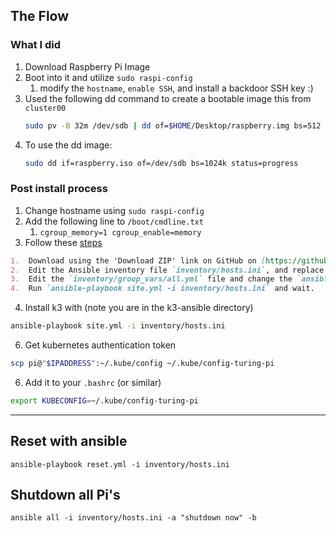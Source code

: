 ## The Flow

### What I did
1) Download Raspberry Pi Image
2) Boot into it and utilize `sudo raspi-config`
	1) modify the `hostname`, `enable SSH`, and install a backdoor SSH key :)
3) Used the following dd command to create a bootable image this from `cluster00`
	```bash
	sudo pv -B 32m /dev/sdb | dd of=$HOME/Desktop/raspberry.img bs=512 conv=sparse 
	```
4) To use the dd image:
    ```bash
	sudo dd if=raspberry.iso of=/dev/sdb bs=1024k status=progress
	```
	
### Post install process
1) Change hostname using `sudo raspi-config`
2) Add the following line to `/boot/cmdline.txt`
	1) `cgroup_memory=1 cgroup_enable=memory`
3) Follow these [steps](https://www.jeffgeerling.com/blog/2020/installing-k3s-kubernetes-on-turing-pi-raspberry-pi-cluster-episode-3)
```markdown
1.  Download using the 'Download ZIP' link on GitHub on [https://github.com/rancher/k3s-ansible](https://github.com/rancher/k3s-ansible)
2.  Edit the Ansible inventory file `inventory/hosts.ini`, and replace the examples with the IPs or hostnames of your master and nodes. This file describes the K3s masters and nodes to Ansible as it installs K3s.
3.  Edit the `inventory/group_vars/all.yml` file and change the `ansible_user` to `pirate`.
4.  Run `ansible-playbook site.yml -i inventory/hosts.ini` and wait.
```
4) Install k3 with (note you are in the k3-ansible directory) 
```bash
ansible-playbook site.yml -i inventory/hosts.ini
```

6) Get kubernetes authentication token
```bash
scp pi@"$IPADDRESS":~/.kube/config ~/.kube/config-turing-pi
```
6) Add it to your `.bashrc` (or similar)
```bash
export KUBECONFIG=~/.kube/config-turing-pi
```

---
## Reset with ansible
```
ansible-playbook reset.yml -i inventory/hosts.ini
```

## Shutdown all Pi's
```
ansible all -i inventory/hosts.ini -a "shutdown now" -b
```


